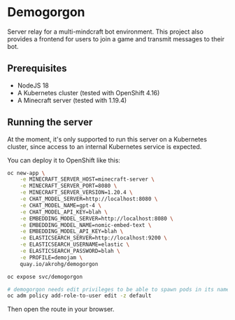 # Demogorgon
Server relay for a multi-mindcraft bot environment. This project also provides a frontend for users to join a game and transmit messages to their bot.

## Prerequisites
* NodeJS 18
* A Kubernetes cluster (tested with OpenShift 4.16)
* A Minecraft server (tested with 1.19.4)

## Running the server
At the moment, it's only supported to run this server on a Kubernetes cluster, since access to an internal Kubernetes service is expected.

You can deploy it to OpenShift like this:
```bash
oc new-app \
    -e MINECRAFT_SERVER_HOST=minecraft-server \
    -e MINECRAFT_SERVER_PORT=8080 \
    -e MINECRAFT_SERVER_VERSION=1.20.4 \
    -e CHAT_MODEL_SERVER=http://localhost:8080 \
    -e CHAT_MODEL_NAME=gpt-4 \
    -e CHAT_MODEL_API_KEY=blah \
    -e EMBEDDING_MODEL_SERVER=http://localhost:8080 \
    -e EMBEDDING_MODEL_NAME=nomic-embed-text \
    -e EMBEDDING_MODEL_API_KEY=blah \
    -e ELASTICSEARCH_SERVER=http://localhost:9200 \
    -e ELASTICSEARCH_USERNAME=elastic \
    -e ELASTICSEARCH_PASSWORD=blah \
    -e PROFILE=demojam \
    quay.io/akrohg/demogorgon

oc expose svc/demogorgon

# demogorgon needs edit privileges to be able to spawn pods in its namespace
oc adm policy add-role-to-user edit -z default
```

Then open the route in your browser.

